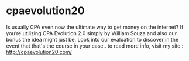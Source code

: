 # cpaevolution20
Is usually CPA even now the ultimate way to get money on the internet? If you’re utilizing CPA Evolution 2.0 simply by William Souza and also our bonus the idea might just be. Look into our evaluation to discover in the event that that's the course in your case..
to read more info, visit my site : http://cpaevolution20.com/
